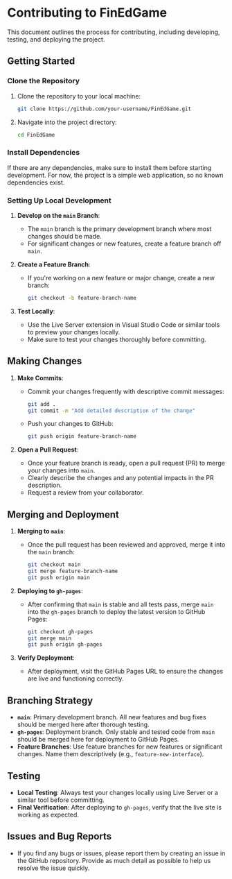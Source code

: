 # Contributing to FinEdGame

This document outlines the process for contributing, including developing, testing, and deploying the project.

## Getting Started

### Clone the Repository

1. Clone the repository to your local machine:
   ```bash
   git clone https://github.com/your-username/FinEdGame.git
   ```
2. Navigate into the project directory:
   ```bash
   cd FinEdGame
   ```

### Install Dependencies

If there are any dependencies, make sure to install them before starting development. For now, the project is a simple web application, so no known dependencies exist.

### Setting Up Local Development

1. **Develop on the `main` Branch**:
   - The `main` branch is the primary development branch where most changes should be made.
   - For significant changes or new features, create a feature branch off `main`.

2. **Create a Feature Branch**:
   - If you're working on a new feature or major change, create a new branch:
     ```bash
     git checkout -b feature-branch-name
     ```

3. **Test Locally**:
   - Use the Live Server extension in Visual Studio Code or similar tools to preview your changes locally.
   - Make sure to test your changes thoroughly before committing.

## Making Changes

1. **Make Commits**:
   - Commit your changes frequently with descriptive commit messages:
     ```bash
     git add .
     git commit -m "Add detailed description of the change"
     ```
   - Push your changes to GitHub:
     ```bash
     git push origin feature-branch-name
     ```

2. **Open a Pull Request**:
   - Once your feature branch is ready, open a pull request (PR) to merge your changes into `main`.
   - Clearly describe the changes and any potential impacts in the PR description.
   - Request a review from your collaborator.

## Merging and Deployment

1. **Merging to `main`**:
   - Once the pull request has been reviewed and approved, merge it into the `main` branch:
     ```bash
     git checkout main
     git merge feature-branch-name
     git push origin main
     ```

2. **Deploying to `gh-pages`**:
   - After confirming that `main` is stable and all tests pass, merge `main` into the `gh-pages` branch to deploy the latest version to GitHub Pages:
     ```bash
     git checkout gh-pages
     git merge main
     git push origin gh-pages
     ```

3. **Verify Deployment**:
   - After deployment, visit the GitHub Pages URL to ensure the changes are live and functioning correctly.

## Branching Strategy

- **`main`**: Primary development branch. All new features and bug fixes should be merged here after thorough testing.
- **`gh-pages`**: Deployment branch. Only stable and tested code from `main` should be merged here for deployment to GitHub Pages.
- **Feature Branches**: Use feature branches for new features or significant changes. Name them descriptively (e.g., `feature-new-interface`).

## Testing

- **Local Testing**: Always test your changes locally using Live Server or a similar tool before committing.
- **Final Verification**: After deploying to `gh-pages`, verify that the live site is working as expected.

## Issues and Bug Reports

- If you find any bugs or issues, please report them by creating an issue in the GitHub repository. Provide as much detail as possible to help us resolve the issue quickly.
